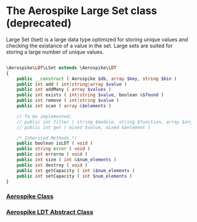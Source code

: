 
# The Aerospike Large Set class (deprecated)

Large Set (lset) is a large data type optimized for storing unique values
and checking the existance of a value in the set. Large sets are suited for
storing a large number of unique values.

```php

\Aerospike\LDT\LSet extends \Aerospike\LDT
{
    public __construct ( Aerospike $db, array $key, string $bin )
    public int add ( int|string|array $value )
    public int addMany ( array $values )
    public int exists ( int|string $value, boolean &$found )
    public int remove ( int|string $value )
    public int scan ( array &$elements )

    // To be implemented:
    // public int filter ( string $module, string $function, array $args, array &$elements )
    // public int get ( mixed $value, mixed &$element )

    /* Inherited Methods */
    public boolean isLDT ( void )
    public string error ( void )
    public int errorno ( void )
    public int size ( int &$num_elements )
    public int destroy ( void )
    public int getCapacity ( int &$num_elements )
    public int setCapacity ( int $num_elements )
}
```

### [Aerospike Class](aerospike.md)
### [Aerospike LDT Abstract Class](aerospike_ldt.md)

